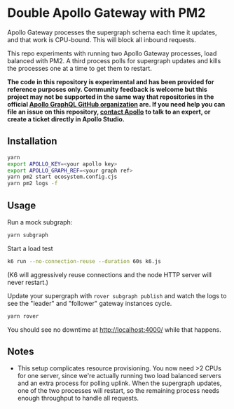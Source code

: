 # Double Apollo Gateway with PM2

Apollo Gateway processes the supergraph schema each time it updates, and that work is CPU-bound. This will block all inbound requests.

This repo experiments with running two Apollo Gateway processes, load balanced with PM2. A third process polls for supergraph updates and kills the processes one at a time to get them to restart.

**The code in this repository is experimental and has been provided for reference purposes only. Community feedback is welcome but this project may not be supported in the same way that repositories in the official [Apollo GraphQL GitHub organization](https://github.com/apollographql) are. If you need help you can file an issue on this repository, [contact Apollo](https://www.apollographql.com/contact-sales) to talk to an expert, or create a ticket directly in Apollo Studio.**

## Installation

```sh
yarn
export APOLLO_KEY=<your apollo key>
export APOLLO_GRAPH_REF=<your graph ref>
yarn pm2 start ecosystem.config.cjs
yarn pm2 logs -f
```

## Usage

Run a mock subgraph:

```sh
yarn subgraph
```

Start a load test

```sh
k6 run --no-connection-reuse --duration 60s k6.js
```

(K6 will aggressively reuse connections and the node HTTP server will never restart.)

Update your supergraph with `rover subgraph publish` and watch the logs to see the "leader" and "follower" gateway instances cycle.

```sh
yarn rover
```

You should see no downtime at [http://localhost:4000/](http://localhost:4000/) while that happens.

## Notes

- This setup complicates resource provisioning. You now need >2 CPUs for one server, since we're actually running two load balanced servers and an extra process for polling uplink. When the supergraph updates, one of the two processes will restart, so the remaining process needs enough throughput to handle all requests.
